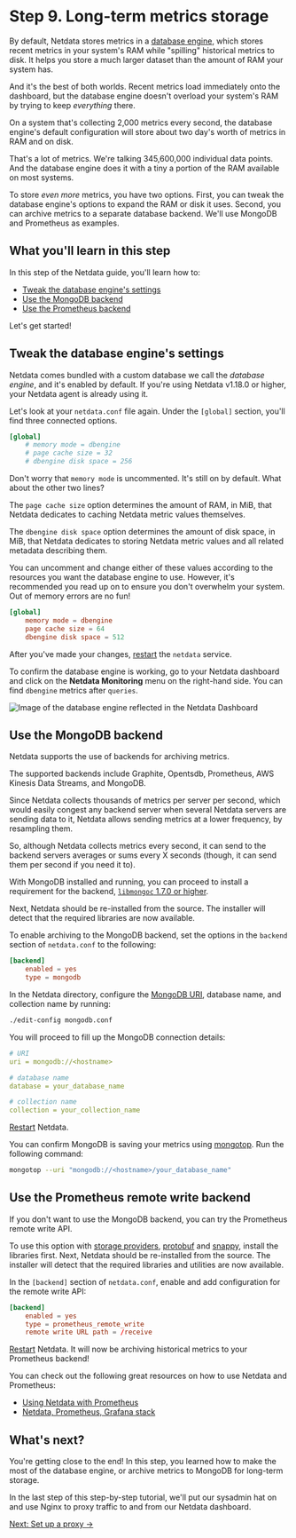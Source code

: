 # Step 9. Long-term metrics storage

By default, Netdata stores metrics in a [database engine](../../database/engine/), which stores recent metrics in your
system's RAM while "spilling" historical metrics to disk. It helps you store a much larger dataset than the amount of
RAM your system has.

And it's the best of both worlds. Recent metrics load immediately onto the dashboard, but the database engine doesn't
overload your system's RAM by trying to keep _everything_ there.

On a system that's collecting 2,000 metrics every second, the database engine's default configuration will store about
two day's worth of metrics in RAM and on disk.

That's a lot of metrics. We're talking 345,600,000 individual data points. And the database engine does it with a tiny
a portion of the RAM available on most systems.

To store _even more_ metrics, you have two options. First, you can tweak the database engine's options to expand the RAM
or disk it uses. Second, you can archive metrics to a separate database backend. We'll use MongoDB and Prometheus as
examples.

## What you'll learn in this step

In this step of the Netdata guide, you'll learn how to:

-   [Tweak the database engine's settings](#tweak-the-database-engines-settings)
-   [Use the MongoDB backend](#use-the-mongodb-backend)
-   [Use the Prometheus backend](#use-the-prometheus-remote-write-backend)

Let's get started!

## Tweak the database engine's settings

Netdata comes bundled with a custom database we call the _database engine_, and it's enabled by default. If you're using
Netdata v1.18.0 or higher, your Netdata agent is already using it.

Let's look at your `netdata.conf` file again. Under the `[global]` section, you'll find three connected options.

```conf
[global]
    # memory mode = dbengine
    # page cache size = 32
    # dbengine disk space = 256
```

Don't worry that `memory mode` is uncommented. It's still on by default. What about the other two lines?

The `page cache size` option determines the amount of RAM, in MiB, that Netdata dedicates to caching Netdata metric
values themselves.

The `dbengine disk space` option determines the amount of disk space, in MiB, that Netdata dedicates to storing Netdata
metric values and all related metadata describing them.

You can uncomment and change either of these values according to the resources you want the database engine to use.
However, it's recommended you read up on [](../../database/engine/README.md#memory-requirements) to ensure you don't
overwhelm your system. Out of memory errors are no fun!

```conf
[global]
    memory mode = dbengine
    page cache size = 64
    dbengine disk space = 512
```

After you've made your changes, [restart](../getting-started.md#start-stop-and-restart-netdata) the `netdata` service.

To confirm the database engine is working, go to your Netdata dashboard and click on the **Netdata Monitoring** menu on
the right-hand side. You can find `dbengine` metrics after `queries`.

![Image of the database engine reflected in the Netdata
Dashboard](https://user-images.githubusercontent.com/12263278/64781383-9c71fe00-d55a-11e9-962b-efd5558efbae.png)

## Use the MongoDB backend

Netdata supports the use of backends for archiving metrics.

The supported backends include Graphite, Opentsdb, Prometheus, AWS Kinesis Data Streams, and MongoDB.

Since Netdata collects thousands of metrics per server per second, which would easily congest any backend server when
several Netdata servers are sending data to it, Netdata allows sending metrics at a lower frequency, by resampling them.

So, although Netdata collects metrics every second, it can send to the backend servers averages or sums every X seconds
(though, it can send them per second if you need it to).

With MongoDB installed and running, you can proceed to install a requirement for the backend, [`libmongoc` 1.7.0 or
higher](http://mongoc.org/libmongoc/current/installing.html).

Next, Netdata should be re-installed from the source. The installer will detect that the required libraries are now
available.

To enable archiving to the MongoDB backend, set the options in the `backend` section of `netdata.conf` to the following:

```conf
[backend]
    enabled = yes
    type = mongodb
```

In the Netdata directory, configure the [MongoDB URI](https://docs.mongodb.com/manual/reference/connection-string/),
database name, and collection name by running:

```sh
./edit-config mongodb.conf
```

You will proceed to fill up the MongoDB connection details:

```yaml
# URI
uri = mongodb://<hostname>

# database name
database = your_database_name

# collection name
collection = your_collection_name
```

[Restart](../getting-started.md#start-stop-and-restart-netdata) Netdata.

You can confirm MongoDB is saving your metrics using
[mongotop](https://docs.mongodb.com/manual/reference/program/mongotop/#bin.mongotop). Run the following command:

```sh
mongotop --uri "mongodb://<hostname>/your_database_name"
```

## Use the Prometheus remote write backend

If you don't want to use the MongoDB backend, you can try the Prometheus remote write API.

To use this option with [storage
providers](https://prometheus.io/docs/operating/integrations/#remote-endpoints-and-storage),
[protobuf](https://developers.google.com/protocol-buffers/) and [snappy](https://github.com/google/snappy), install the
libraries first. Next, Netdata should be re-installed from the source. The installer will detect that the required
libraries and utilities are now available.

In the `[backend]` section of `netdata.conf`, enable and add configuration for the remote write API:

```conf
[backend]
    enabled = yes
    type = prometheus_remote_write
    remote write URL path = /receive
```

[Restart](../getting-started.md#start-stop-and-restart-netdata) Netdata. It will now be archiving historical metrics to
your Prometheus backend!

You can check out the following great resources on how to use Netdata and Prometheus:

-   [Using Netdata with Prometheus](../../backends/prometheus/)
-   [Netdata, Prometheus, Grafana stack](../../backends/WALKTHROUGH.md)

## What's next?

You're getting close to the end! In this step, you learned how to make the most of the database engine, or archive
metrics to MongoDB for long-term storage.

In the last step of this step-by-step tutorial, we'll put our sysadmin hat on and use Nginx to proxy traffic to and from
our Netdata dashboard.

[Next: Set up a proxy &rarr;](step-10.md)

